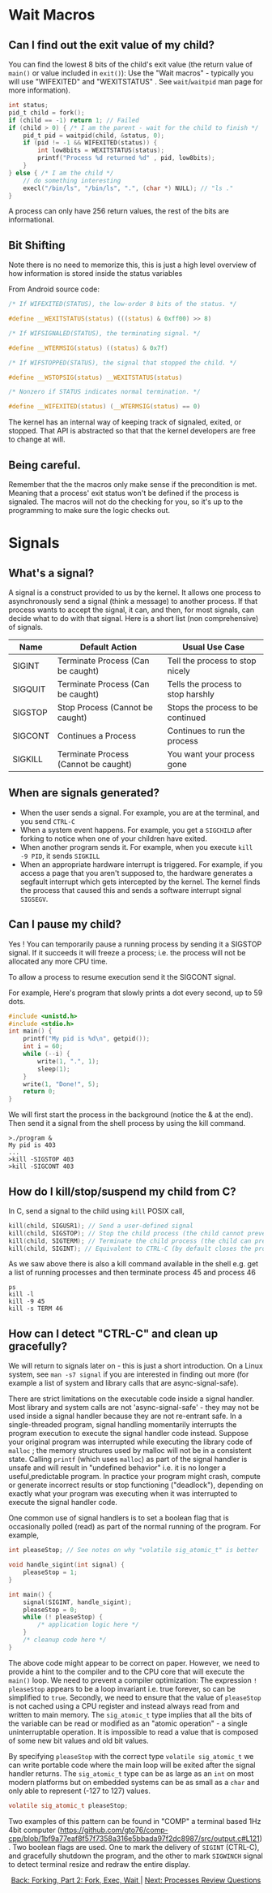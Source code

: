 # Wait Macros

## Can I find out the exit value of my child?

You can find the lowest 8 bits of the child's exit value (the return value of `main()` or value included in `exit()`): Use the "Wait macros" - typically you will use "WIFEXITED" and "WEXITSTATUS" . See `wait`/`waitpid` man page for more information).
```C
int status;
pid_t child = fork();
if (child == -1) return 1; // Failed
if (child > 0) { /* I am the parent - wait for the child to finish */
    pid_t pid = waitpid(child, &status, 0);
    if (pid != -1 && WIFEXITED(status)) {
        int low8bits = WEXITSTATUS(status);
        printf("Process %d returned %d" , pid, low8bits);
    }
} else { /* I am the child */
    // do something interesting
    execl("/bin/ls", "/bin/ls", ".", (char *) NULL); // "ls ."
}
```

A process can only have 256 return values, the rest of the bits are informational.

## Bit Shifting

Note there is no need to memorize this, this is just a high level overview of how information is stored inside the status variables

From Android source code:
```C
/* If WIFEXITED(STATUS), the low-order 8 bits of the status. */

#define __WEXITSTATUS(status) (((status) & 0xff00) >> 8)

/* If WIFSIGNALED(STATUS), the terminating signal. */

#define __WTERMSIG(status) ((status) & 0x7f)

/* If WIFSTOPPED(STATUS), the signal that stopped the child. */

#define __WSTOPSIG(status) __WEXITSTATUS(status)

/* Nonzero if STATUS indicates normal termination. */

#define __WIFEXITED(status) (__WTERMSIG(status) == 0)
```

The kernel has an internal way of keeping track of signaled, exited, or stopped. That API is abstracted so that that the kernel developers are free to change at will.

## Being careful.

Remember that the the macros only make sense if the precondition is met. Meaning that a process' exit status won't be defined if the process is signaled. The macros will not do the checking for you, so it's up to the programming to make sure the logic checks out.

# Signals

## What's a signal?

A signal is a construct provided to us by the kernel. It allows one process to asynchronously send a signal (think a message) to another process. If that process wants to accept the signal, it can, and then, for most signals, can decide what to do with that signal. Here is a short list (non comprehensive) of signals.

|   Name   |             Default Action             | Usual Use Case |
|----------|----------------------------------------|--------------------------------|
| SIGINT   | Terminate Process (Can be caught)      | Tell the process to stop nicely |
| SIGQUIT  | Terminate Process (Can be caught)      | Tells the process to stop harshly |
| SIGSTOP  | Stop Process (Cannot be caught)        | Stops the process to be continued |
| SIGCONT  | Continues a Process                    | Continues to run the process |
| SIGKILL  | Terminate Process (Cannot be caught)   | You want your process gone |

## When are signals generated?

* When the user sends a signal. For example, you are at the terminal, and you send `CTRL-C`
* When a system event happens. For example, you get a `SIGCHILD` after forking to notice when one of your children have exited.
* When another program sends it. For example, when you execute `kill -9 PID`, it sends `SIGKILL`
* When an appropriate hardware interrupt is triggered. For example, if you access a page that you aren't supposed to, the hardware generates a segfault interrupt which gets intercepted by the kernel. The kernel finds the process that caused this and sends a software interrupt signal `SIGSEGV`.

## Can I pause my child?

Yes ! You can temporarily pause a running process by sending it a SIGSTOP signal.
If it succeeds it will freeze a process; i.e. the process will not be allocated any more CPU time.

To allow a process to resume execution send it the SIGCONT signal.

For example,
Here's program that slowly prints a dot every second, up to 59 dots.
```C
#include <unistd.h>
#include <stdio.h>
int main() {
    printf("My pid is %d\n", getpid());
    int i = 60;
    while (--i) { 
        write(1, ".", 1);
        sleep(1);
    }
    write(1, "Done!", 5);
    return 0;
}
```
We will first start the process in the background (notice the & at the end).
Then send it a signal from the shell process by using the kill command.
```
>./program &
My pid is 403
...
>kill -SIGSTOP 403
>kill -SIGCONT 403
```

## How do I kill/stop/suspend my child from C?
In C, send a signal to the child using `kill` POSIX call,
```C
kill(child, SIGUSR1); // Send a user-defined signal
kill(child, SIGSTOP); // Stop the child process (the child cannot prevent this)
kill(child, SIGTERM); // Terminate the child process (the child can prevent this)
kill(child, SIGINT); // Equivalent to CTRL-C (by default closes the process)
```

As we saw above there is also a kill command available in the shell
e.g. get a list of running processes and then terminate process 45 and process 46
```
ps
kill -l 
kill -9 45
kill -s TERM 46
```
## How can I detect "CTRL-C" and clean up gracefully?

We will return to signals later on - this is just a short introduction. On a Linux system, see `man -s7 signal` if you are interested in finding out more (for example a list of system and library calls that are async-signal-safe).

There are strict limitations on the executable code inside a signal handler. Most library and system calls are not 'async-signal-safe' - they may not be used inside a signal handler because they are not re-entrant safe. In a single-threaded program, signal handling momentarily interrupts the program execution to execute the signal handler code instead. Suppose your original program was interrupted while executing the library code of `malloc` ;  the memory structures used by malloc will not be in a consistent state. Calling `printf` (which uses `malloc`) as part of the signal handler is unsafe and will result in "undefined behavior" i.e. it is no longer a useful,predictable program. In practice your program might crash, compute or generate incorrect results or stop functioning ("deadlock"), depending on exactly what your program was executing when it was interrupted to execute the signal handler code.


One common use of signal handlers is to set a boolean flag that is occasionally polled (read) as part of the normal running of the program. For example,
```C
int pleaseStop; // See notes on why "volatile sig_atomic_t" is better

void handle_sigint(int signal) {
    pleaseStop = 1;
}

int main() {
    signal(SIGINT, handle_sigint);
    pleaseStop = 0;
    while (! pleaseStop) { 
        /* application logic here */ 
    }
    /* cleanup code here */
}
```

The above code might appear to be correct on paper. However, we need to provide a hint to the compiler and to the CPU core that will execute the `main()` loop. We need to prevent a compiler optimization: The expression `! pleaseStop` appears to be a loop invariant i.e. true forever, so can be simplified to `true`.  Secondly, we need to ensure that the value of `pleaseStop` is not cached using a CPU register and instead always read from and written to main memory. The `sig_atomic_t` type implies that all the bits of the variable can be read or modified as an "atomic operation" - a single uninterruptable operation. It is impossible to read a value that is composed of some new bit values and old bit values.

By specifying `pleaseStop` with the correct type `volatile sig_atomic_t` we can write portable code where the main loop will be exited after the signal handler returns. The `sig_atomic_t` type can be as large as an `int` on most modern platforms but on embedded systems can be as small as a `char` and only able to represent (-127 to 127) values.

```C
volatile sig_atomic_t pleaseStop;
```
Two examples of this pattern can be found in "COMP" a terminal based 1Hz 4bit computer (https://github.com/gto76/comp-cpp/blob/1bf9a77eaf8f57f7358a316e5bbada97f2dc8987/src/output.c#L121).
Two boolean flags are used. One to mark the delivery of `SIGINT` (CTRL-C), and gracefully shutdown the program, and the other to mark `SIGWINCH` signal to detect terminal resize and redraw the entire display. 

<div align="center">
<a href="https://github.com/bigalex95/modern-cpp-tutorial/blob/master/CProgramming/SystemProgramming.wiki/Forking%2C-Part-2%3A-Fork%2C-Exec%2C-Wait/_edit">
Back: Forking, Part 2: Fork, Exec, Wait
</a> |
<a href="https://github.com/bigalex95/modern-cpp-tutorial/blob/master/CProgramming/SystemProgramming.wiki/Processes-Review-Questions">
Next: Processes Review Questions
</a>
</div>
